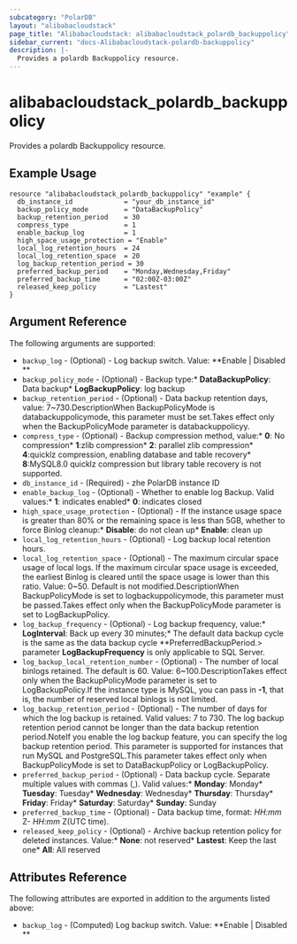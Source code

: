 ```yaml
---
subcategory: "PolarDB"
layout: "alibabacloudstack"
page_title: "Alibabacloudstack: alibabacloudstack_polardb_backuppolicy"
sidebar_current: "docs-Alibabacloudstack-polardb-backuppolicy"
description: |-
  Provides a polardb Backuppolicy resource.
---
```


# alibabacloudstack_polardb_backuppolicy

Provides a polardb Backuppolicy resource.

## Example Usage
```
resource "alibabacloudstack_polardb_backuppolicy" "example" {
  db_instance_id             = "your_db_instance_id"
  backup_policy_mode         = "DataBackupPolicy"
  backup_retention_period    = 30
  compress_type              = 1
  enable_backup_log          = 1
  high_space_usage_protection = "Enable"
  local_log_retention_hours  = 24
  local_log_retention_space  = 20
  log_backup_retention_period = 30
  preferred_backup_period    = "Monday,Wednesday,Friday"
  preferred_backup_time      = "02:00Z-03:00Z"
  released_keep_policy       = "Lastest"
}
```

## Argument Reference

The following arguments are supported:
  * `backup_log` - (Optional) - Log backup switch. Value: **Enable | Disabled **
  * `backup_policy_mode` - (Optional) - Backup type:* **DataBackupPolicy**: Data backup* **LogBackupPolicy**: log backup
  * `backup_retention_period` - (Optional) - Data backup retention days, value: 7~730.DescriptionWhen BackupPolicyMode is databackuppolicymode, this parameter must be set.Takes effect only when the BackupPolicyMode parameter is databackuppolicyy.
  * `compress_type` - (Optional) - Backup compression method, value:* **0**: No compression* **1**:zlib compression* **2**: parallel zlib compression* **4**:quicklz compression, enabling database and table recovery* **8**:MySQL8.0 quicklz compression but library table recovery is not supported.
  * `db_instance_id` - (Required) - zhe PolarDB instance ID
  * `enable_backup_log` - (Optional) - Whether to enable log Backup. Valid values:* **1**: indicates enabled* **0**: indicates closed
  * `high_space_usage_protection` - (Optional) - If the instance usage space is greater than 80% or the remaining space is less than 5GB, whether to force Binlog cleanup:* **Disable**: do not clean up* **Enable**: clean up
  * `local_log_retention_hours` - (Optional) - Log backup local retention hours.
  * `local_log_retention_space` - (Optional) - The maximum circular space usage of local logs. If the maximum circular space usage is exceeded, the earliest Binlog is cleared until the space usage is lower than this ratio. Value: 0~50. Default is not modified.DescriptionWhen BackupPolicyMode is set to logbackuppolicymode, this parameter must be passed.Takes effect only when the BackupPolicyMode parameter is set to LogBackupPolicy.
  * `log_backup_frequency` - (Optional) - Log backup frequency, value:* **LogInterval**: Back up every 30 minutes;* The default data backup cycle is the same as the data backup cycle **PreferredBackupPeriod.> parameter **LogBackupFrequency** is only applicable to SQL Server.
  * `log_backup_local_retention_number` - (Optional) - The number of local binlogs retained. The default is 60. Value: 6~100.DescriptionTakes effect only when the BackupPolicyMode parameter is set to LogBackupPolicy.If the instance type is MySQL, you can pass in **-1**, that is, the number of reserved local binlogs is not limited.
  * `log_backup_retention_period` - (Optional) - The number of days for which the log backup is retained. Valid values: 7 to 730. The log backup retention period cannot be longer than the data backup retention period.NoteIf you enable the log backup feature, you can specify the log backup retention period. This parameter is supported for instances that run MySQL and PostgreSQL.This parameter takes effect only when BackupPolicyMode is set to DataBackupPolicy or LogBackupPolicy.
  * `preferred_backup_period` - (Optional) - Data backup cycle. Separate multiple values with commas (,). Valid values:* **Monday**: Monday* **Tuesday**: Tuesday* **Wednesday**: Wednesday* **Thursday**: Thursday* **Friday**: Friday* **Saturday**: Saturday* **Sunday**: Sunday
  * `preferred_backup_time` - (Optional) - Data backup time, format: <I> HH:mm</I> Z-<I> HH:mm</I> Z(UTC time).
  * `released_keep_policy` - (Optional) - Archive backup retention policy for deleted instances. Value:* **None**: not reserved* **Lastest**: Keep the last one* **All**: All reserved

## Attributes Reference

The following attributes are exported in addition to the arguments listed above: 

  * `backup_log` - (Computed) Log backup switch. Value: **Enable | Disabled **